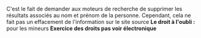 C'est le fait de demander aux moteurs de recherche de supprimer les résultats associés au nom et prénom de la personne. Cependant, cela ne fait pas un effacement de l'information sur le site source
**Le droit à l'oubli :** pour les mineurs
**Exercice des droits pas voir électronique**